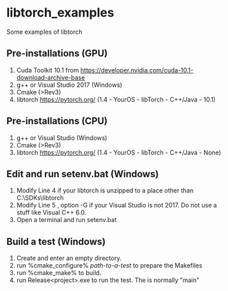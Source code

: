 # libtorch_examples
Some examples of libtorch

## Pre-installations (GPU)

1. Cuda Toolkit 10.1 from https://developer.nvidia.com/cuda-10.1-download-archive-base
2. g++ or Visual Studio 2017 (Windows)
3. Cmake (>Rev3)
4. libtorch https://pytorch.org/ (1.4 - YourOS - libTorch - C++/Java - 10.1)

## Pre-installations (CPU)

1. g++ or Visual Studio (Windows)
2. Cmake (>Rev3)
3. libtorch https://pytorch.org/ (1.4 - YourOS - libTorch - C++/Java - None)

## Edit and run setenv.bat (Windows)

1. Modify Line 4 if your libtorch is unzipped to a place other than C:\SDKs\libtorch
2. Modify Line 5 , option -G if your Visual Studio is not 2017. Do not use a stuff like Visual C++ 6.0.
3. Open a terminal and run setenv.bat

## Build a test (Windows)

1. Create and enter an empty directory.
2. run %cmake_configure% *path-to-a-test* to prepare the Makefiles
3. run %cmake_make% to build.
4. run Release\<project>.exe to run the test. The <project> is normally "main"




